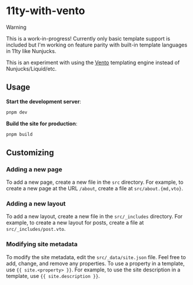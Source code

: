 # 11ty-with-vento

> [!WARNING]
> This is a work-in-progress! Currently only basic template support is included but I'm working on feature parity with built-in template languages in 11ty like Nunjucks.

This is an experiment with using the [Vento](https://github.com/oscarotero/vento) templating engine instead of Nunjucks/Liquid/etc.

## Usage

**Start the development server**:

```sh
pnpm dev
```

**Build the site for production**:

```sh
pnpm build
```

## Customizing

### Adding a new page

To add a new page, create a new file in the `src` directory. For example, to create a new page at the URL `/about`, create a file at `src/about.{md,vto}`.

### Adding a new layout

To add a new layout, create a new file in the `src/_includes` directory. For example, to create a new layout for posts, create a file at `src/_includes/post.vto`.

### Modifying site metadata

To modify the site metadata, edit the `src/_data/site.json` file. Feel free to add, change, and remove any properties.
To use a property in a template, use `{{ site.<property> }}`. For example, to use the site description in a template, use `{{ site.description }}`.
